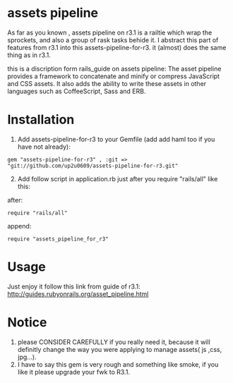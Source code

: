 # assets pipeline
As far as you known , assets pipeline on r3.1 is a railtie which wrap the sprockets, and also a group of rask tasks behide it. I abstract this part of features from r3.1 into this assets-pipeline-for-r3. it (almost) does the same thing as in r3.1.

this is a discription form rails_guide on assets pipeline:
The asset pipeline provides a framework to concatenate and minify or compress JavaScript and CSS assets. It also adds the ability to write these assets in other languages such as CoffeeScript, Sass and ERB.

# Installation

1. Add assets-pipeline-for-r3 to your Gemfile (add add haml too if you have not already):

`gem "assets-pipeline-for-r3" , :git => "git://github.com/up2u0609/assets-pipeline-for-r3.git"`

2. Add follow script in application.rb just after you require "rails/all" like this:

after:

`require "rails/all"`

append:

`require "assets_pipeline_for_r3"`

# Usage
  Just enjoy it follow this link from guide of r3.1: http://guides.rubyonrails.org/asset_pipeline.html

# Notice
  1. please CONSIDER CAREFULLY if you really need it, because it will definitly change the way you were applying to manage assets( js ,css, jpg...).
  2. I have to say this gem is very rough and something like smoke, if you like it please upgrade your fwk to R3.1.

